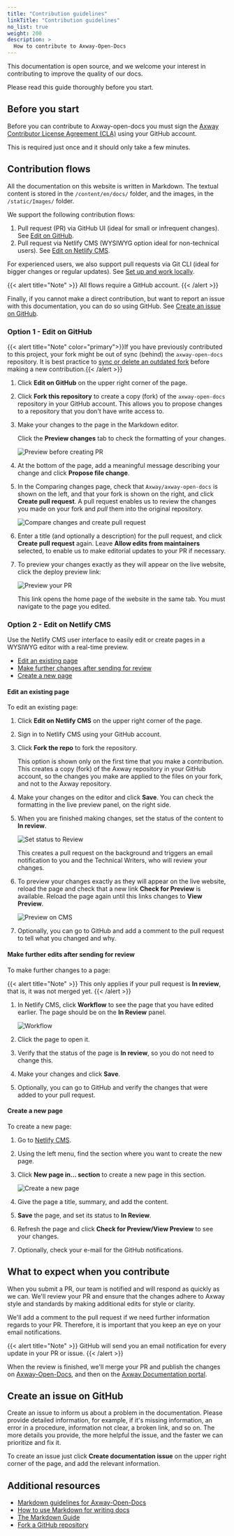 ```yaml
---
title: "Contribution guidelines"
linkTitle: "Contribution guidelines"
no_list: true
weight: 200
description: >
  How to contribute to Axway-Open-Docs
---
```


This documentation is open source, and we welcome your interest in contributing to improve the quality of our docs.

Please read this guide thoroughly before you start.

## Before you start

Before you can contribute to Axway-open-docs you must sign the [Axway Contributor License Agreement (CLA)](https://cla.axway.com/) using your GitHub account.

This is required just once and it should only take a few minutes.

## Contribution flows

All the documentation on this website is written in Markdown. The textual content is stored in the `/content/en/docs/` folder, and the images, in the `/static/Images/` folder.

We support the following contribution flows:

1. Pull request (PR) via GitHub UI (ideal for small or infrequent changes). See [Edit on GitHub](#option-1-edit-on-github).
2. Pull request via Netlify CMS (WYSIWYG option ideal for non-technical users). See [Edit on Netlify CMS](#option-2-edit-on-netlify-cms).

For experienced users, we also support pull requests via Git CLI (ideal for bigger changes or regular updates). See [Set up and work locally](/docs/contribution_guidelines/setup_work_locally).

{{< alert title="Note" >}}
All flows require a GitHub account.
{{< /alert >}}

Finally, if you cannot make a direct contribution, but want to report an issue with this documentation, you can do so using GitHub. See [Create an issue on GitHub](#create-an-issue-on-github).

### Option 1 - Edit on GitHub

{{< alert title="Note" color="primary">}}If you have previously contributed to this project, your fork might be out of sync (behind) the `axway-open-docs` repository. It is best practice to [sync or delete an outdated fork](/docs/contribution_guidelines/deleting_a_repository/) before making a new contribution.{{< /alert >}}

1. Click **Edit on GitHub** on the upper right corner of the page.
2. Click **Fork this repository** to create a copy (fork) of the `axway-open-docs` repository in your GitHub account. This allows you to propose changes to a repository that you don't have write access to.
3. Make your changes to the page in the Markdown editor.

    Click the **Preview changes** tab to check the formatting of your changes.

    ![Preview before creating PR](/Images/contributing/netlify_preview_beforecreating_PR.png)

4. At the bottom of the page, add a meaningful message describing your change and click **Propose file change**.
5. In the Comparing changes page, check that `Axway/axway-open-docs` is shown on the left, and that your fork is shown on the right, and click **Create pull request**. A pull request enables us to review the changes you made on your fork and _pull_ them into the original repository.

    ![Compare changes and create pull request](/Images/contributing/compare_changes_pr.png)

6. Enter a title (and optionally a description) for the pull request, and click **Create pull request** again. Leave **Allow edits from maintainers** selected, to enable us to make editorial updates to your PR if necessary.

7. To preview your changes exactly as they will appear on the live website, click the deploy preview link:

    ![Preview your PR](/Images/contributing/netlify_preview_PR.png)

    This link opens the home page of the website in the same tab. You must navigate to the page you edited.

### Option 2 - Edit on Netlify CMS

Use the Netlify CMS user interface to easily edit or create pages in a WYSIWYG editor with a real-time preview.

* [Edit an existing page](#edit-an-existing-page)
* [Make further changes after sending for review](#make-further-changes-after-sending-for-review)
* [Create a new page](#create-a-new-page)

#### Edit an existing page

To edit an existing page:

1. Click **Edit on Netlify CMS** on the upper right corner of the page.
2. Sign in to Netlify CMS using your GitHub account.
3. Click **Fork the repo** to fork the repository.

    This option is shown only on the first time that you make a contribution. This creates a copy (fork) of the Axway repository in your GitHub account, so the changes you make are applied to the files on your fork, and not to the Axway repository.
4. Make your changes on the editor and click **Save**. You can check the formatting in the live preview panel, on the right side.
5. When you are finished making changes, set the status of the content to **In review**.

    ![Set status to Review](/Images/contributing/netlify_setstatustoreview.png)

    This creates a pull request on the background and triggers an email notification to you and the Technical Writers, who will review your changes.

6. To preview your changes exactly as they will appear on the live website, reload the page and check that a new link **Check for Preview** is available. Reload the page again until this links changes to **View Preview**.

    ![Preview on CMS](/Images/contributing/cms_deploy_preview.png)

7. Optionally, you can go to GitHub and add a comment to the pull request to tell what you changed and why.

#### Make further edits after sending for review

To make further changes to a page:

{{< alert title="Note" >}}
This only applies if your pull request is **In review**, that is, it was not merged yet.
{{< /alert >}}

1. In Netlify CMS, click **Workflow** to see the page that you have edited earlier. The page should be on the **In Review** panel.

    ![Workflow](/Images/contributing/netlify_workflowButton.png)

2. Click the page to open it.
3. Verify that the status of the page is **In review**, so you do not need to change this.
4. Make your changes and click **Save**.
5. Optionally, you can go to GitHub and verify the changes that were added to your pull request.

#### Create a new page

To create a new page:

1. Go to [Netlify CMS](https://axway-open-docs.netlify.com/admin/).
2. Using the left menu, find the section where you want to create the new page.
3. Click **New page in... section** to create a new page in this section.

    ![Create a new page](/Images/contributing/netlify_createNewPage.png)

4. Give the page a title, summary, and add the content.
5. **Save** the page, and set its status to **In Review**.
6. Refresh the page and click **Check for Preview/View Preview** to see your changes.
7. Optionally, check your e-mail for the GitHub notifications.

## What to expect when you contribute

When you submit a PR, our team is notified and will respond as quickly as we can. We'll review your PR and ensure that the changes adhere to Axway style and standards by making additional edits for style or clarity.

We'll add a comment to the pull request if we need further information regards to your PR. Therefore, it is important that you keep an eye on your email notifications.

{{< alert title="Note" >}}
GitHub will send you an email notification for every update in your PR or issue.
{{< /alert >}}

When the review is finished, we'll merge your PR and publish the changes on [Axway-Open-Docs](https://axway-open-docs.netlify.com), and then on the [Axway Documentation portal](https://docs.axway.com).

## Create an issue on GitHub

Create an issue to inform us about a problem in the documentation. Please provide detailed information, for example, if it's missing information, an error in a procedure, information not clear, a broken link, and so on. The more details you provide, the more helpful the issue, and the faster we can prioritize and fix it.

To create an issue just click **Create documentation issue** on the upper right corner of the page, and add the relevant information.

## Additional resources

* [Markdown guidelines for Axway-Open-Docs](/docs/contribution_guidelines/writing_markdown/)
* [How to use Markdown for writing docs](https://docs.microsoft.com/en-us/contribute/how-to-write-use-markdown)
* [The Markdown Guide](https://www.markdownguide.org/)
* [Fork a GitHub repository](https://help.github.com/en/articles/fork-a-repo)
